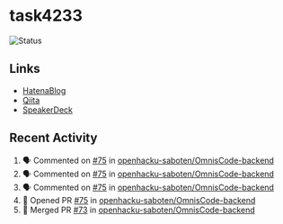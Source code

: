 # task4233
![Status](https://github-readme-stats.vercel.app/api?username=task4233&count_private=true&show_icons=true&theme=chartreuse-dark)

## Links
 - [HatenaBlog](https://task4233.hatenablog.com/)
 - [Qiita](https://qiita.com/task4233)
 - [SpeakerDeck](https://speakerdeck.com/task4233)

## Recent Activity
<!--START_SECTION:activity-->
1. 🗣 Commented on [#75](https://github.com/openhacku-saboten/OmnisCode-backend/issues/75) in [openhacku-saboten/OmnisCode-backend](https://github.com/openhacku-saboten/OmnisCode-backend)
2. 🗣 Commented on [#75](https://github.com/openhacku-saboten/OmnisCode-backend/issues/75) in [openhacku-saboten/OmnisCode-backend](https://github.com/openhacku-saboten/OmnisCode-backend)
3. 🗣 Commented on [#75](https://github.com/openhacku-saboten/OmnisCode-backend/issues/75) in [openhacku-saboten/OmnisCode-backend](https://github.com/openhacku-saboten/OmnisCode-backend)
4. 💪 Opened PR [#75](https://github.com/openhacku-saboten/OmnisCode-backend/pull/75) in [openhacku-saboten/OmnisCode-backend](https://github.com/openhacku-saboten/OmnisCode-backend)
5. 🎉 Merged PR [#73](https://github.com/openhacku-saboten/OmnisCode-backend/pull/73) in [openhacku-saboten/OmnisCode-backend](https://github.com/openhacku-saboten/OmnisCode-backend)
<!--END_SECTION:activity-->
